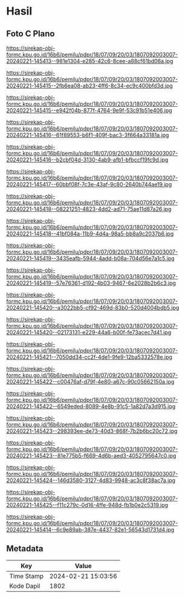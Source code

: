 # Hasil

## Foto C Plano

https://sirekap-obj-formc.kpu.go.id/16b6/pemilu/pdpr/18/07/09/20/03/1807092003007-20240221-145413--981e1304-e285-42c6-8cee-a88cf61bd06a.jpg

https://sirekap-obj-formc.kpu.go.id/16b6/pemilu/pdpr/18/07/09/20/03/1807092003007-20240221-145415--2fb6ea08-ab23-4ff6-8c34-ec9c400bfd3d.jpg

https://sirekap-obj-formc.kpu.go.id/16b6/pemilu/pdpr/18/07/09/20/03/1807092003007-20240221-145415--e942f04b-877f-4764-9e9f-53c91b51e406.jpg

https://sirekap-obj-formc.kpu.go.id/16b6/pemilu/pdpr/18/07/09/20/03/1807092003007-20240221-145416--61f89553-b6f1-409f-bac3-3f664a33181a.jpg

https://sirekap-obj-formc.kpu.go.id/16b6/pemilu/pdpr/18/07/09/20/03/1807092003007-20240221-145416--b2cbf04d-3130-4ab9-afb1-bfbccf19fc9d.jpg

https://sirekap-obj-formc.kpu.go.id/16b6/pemilu/pdpr/18/07/09/20/03/1807092003007-20240221-145417--60bbf08f-7c3e-43af-9c80-2640b744ae19.jpg

https://sirekap-obj-formc.kpu.go.id/16b6/pemilu/pdpr/18/07/09/20/03/1807092003007-20240221-145418--08221251-4823-4dd2-ad71-75ae11d87a26.jpg

https://sirekap-obj-formc.kpu.go.id/16b6/pemilu/pdpr/18/07/09/20/03/1807092003007-20240221-145418--41bf084a-11b9-4d4a-98a5-bb8a9c2037b6.jpg

https://sirekap-obj-formc.kpu.go.id/16b6/pemilu/pdpr/18/07/09/20/03/1807092003007-20240221-145419--3435eafb-5944-4add-b08a-704d56e7a1c5.jpg

https://sirekap-obj-formc.kpu.go.id/16b6/pemilu/pdpr/18/07/09/20/03/1807092003007-20240221-145419--57e76361-d192-4b03-9467-6e2028b2b6c3.jpg

https://sirekap-obj-formc.kpu.go.id/16b6/pemilu/pdpr/18/07/09/20/03/1807092003007-20240221-145420--a3022bb5-cf92-469d-83b0-520d4004bdb5.jpg

https://sirekap-obj-formc.kpu.go.id/16b6/pemilu/pdpr/18/07/09/20/03/1807092003007-20240221-145420--02173131-e229-44a6-b00f-fe73acec7d41.jpg

https://sirekap-obj-formc.kpu.go.id/16b6/pemilu/pdpr/18/07/09/20/03/1807092003007-20240221-145421--7050dd34-cc2f-4de1-9fe9-12ba5332578e.jpg

https://sirekap-obj-formc.kpu.go.id/16b6/pemilu/pdpr/18/07/09/20/03/1807092003007-20240221-145422--c00476af-d79f-4e80-a67c-90c05662150a.jpg

https://sirekap-obj-formc.kpu.go.id/16b6/pemilu/pdpr/18/07/09/20/03/1807092003007-20240221-145422--6549eded-8089-4e8b-91c5-1a82d7a3d915.jpg

https://sirekap-obj-formc.kpu.go.id/16b6/pemilu/pdpr/18/07/09/20/03/1807092003007-20240221-145423--298393ee-de73-40d3-868f-7b2b6bc20c72.jpg

https://sirekap-obj-formc.kpu.go.id/16b6/pemilu/pdpr/18/07/09/20/03/1807092003007-20240221-145423--81e775b5-f669-4d6b-aed3-4052795647c0.jpg

https://sirekap-obj-formc.kpu.go.id/16b6/pemilu/pdpr/18/07/09/20/03/1807092003007-20240221-145424--146d3580-3127-4d83-9948-ac3c8f38ac7a.jpg

https://sirekap-obj-formc.kpu.go.id/16b6/pemilu/pdpr/18/07/09/20/03/1807092003007-20240221-145425--f11c279c-0d16-4ffe-948d-fb1b0e2c5319.jpg

https://sirekap-obj-formc.kpu.go.id/16b6/pemilu/pdpr/18/07/09/20/03/1807092003007-20240221-145414--6c9e89ab-387e-4437-82e1-56543d1731d4.jpg


## Metadata

| Key        | Value               |
| ---------- | ------------------- |
| Time Stamp | 2024-02-21 15:03:56 |
| Kode Dapil | 1802                |



